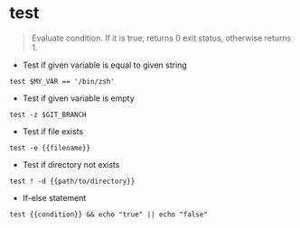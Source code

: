 # test

> Evaluate condition.
> If it is true, returns 0 exit status, otherwise returns 1.

- Test if given variable is equal to given string

`test $MY_VAR == '/bin/zsh'`

- Test if given variable is empty

`test -z $GIT_BRANCH`

- Test if file exists

`test -e {{filename}}`

- Test if directory not exists

`test ! -d {{path/to/directory}}`

- If-else statement

`test {{condition}} && echo "true" || echo "false"`

